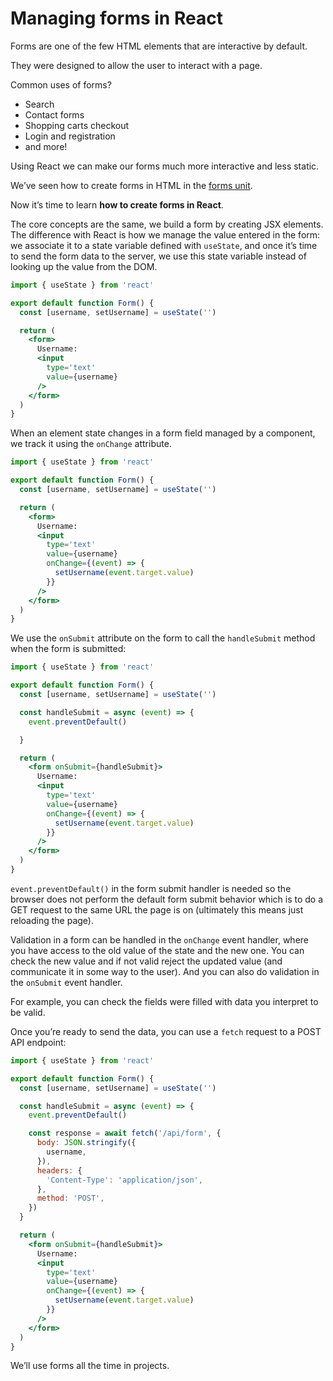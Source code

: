 # Managing forms in React

Forms are one of the few HTML elements that are interactive by default.

They were designed to allow the user to interact with a page.

Common uses of forms?

* Search
* Contact forms
* Shopping carts checkout
* Login and registration
* and more!

Using React we can make our forms much more interactive and less static.

We’ve seen how to create forms in HTML in the [forms unit](https://thevalleyofcode.com/forms).

Now it’s time to learn **how to create forms in React**.

The core concepts are the same, we build a form by creating JSX elements. The difference with React is how we manage the value entered in the form: we associate it to a state variable defined with `useState`, and once it’s time to send the form data to the server, we use this state variable instead of looking up the value from the DOM.

```jsx
import { useState } from 'react'

export default function Form() {
  const [username, setUsername] = useState('')

  return (
    <form>
      Username:
      <input
        type='text'
        value={username}
      />
    </form>
  )
}
```

When an element state changes in a form field managed by a component, we track it using the `onChange` attribute.

```jsx
import { useState } from 'react'

export default function Form() {
  const [username, setUsername] = useState('')

  return (
    <form>
      Username:
      <input
        type='text'
        value={username}
        onChange={(event) => {
          setUsername(event.target.value)
        }}
      />
    </form>
  )
}
```

We use the `onSubmit` attribute on the form to call the `handleSubmit` method when the form is submitted:

```jsx
import { useState } from 'react'

export default function Form() {
  const [username, setUsername] = useState('')

  const handleSubmit = async (event) => {
    event.preventDefault()

  }

  return (
    <form onSubmit={handleSubmit}>
      Username:
      <input
        type='text'
        value={username}
        onChange={(event) => {
          setUsername(event.target.value)
        }}
      />
    </form>
  )
}
```

`event.preventDefault()` in the form submit handler is needed so the browser does not perform the default form submit behavior which is to do a GET request to the same URL the page is on (ultimately this means just reloading the page).

Validation in a form can be handled in the `onChange` event handler, where you have access to the old value of the state and the new one. You can check the new value and if not valid reject the updated value (and communicate it in some way to the user). And you can also do validation in the `onSubmit` event handler.

For example, you can check the fields were filled with data you interpret to be valid.

Once you’re ready to send the data, you can use a `fetch` request to a POST API endpoint:

```jsx
import { useState } from 'react'

export default function Form() {
  const [username, setUsername] = useState('')

  const handleSubmit = async (event) => {
    event.preventDefault()

    const response = await fetch('/api/form', {
      body: JSON.stringify({
        username,
      }),
      headers: {
        'Content-Type': 'application/json',
      },
      method: 'POST',
    })
  }

  return (
    <form onSubmit={handleSubmit}>
      Username:
      <input
        type='text'
        value={username}
        onChange={(event) => {
          setUsername(event.target.value)
        }}
      />
    </form>
  )
}
```

We’ll use forms all the time in projects.

